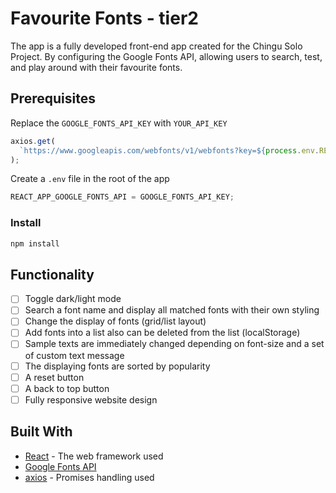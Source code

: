 # Favourite Fonts - tier2

The app is a fully developed front-end app created for the Chingu Solo Project. By configuring the Google Fonts API, allowing users to search, test, and play around with their favourite fonts.

## Prerequisites

Replace the `GOOGLE_FONTS_API_KEY` with `YOUR_API_KEY`

```javascript
axios.get(
  `https://www.googleapis.com/webfonts/v1/webfonts?key=${process.env.REACT_APP_GOOGLE_FONTS_API}`
);
```

Create a `.env` file in the root of the app

```javascript
REACT_APP_GOOGLE_FONTS_API = GOOGLE_FONTS_API_KEY;
```

### Install

```javascript
npm install
```

## Functionality

- [ ] Toggle dark/light mode
- [ ] Search a font name and display all matched fonts with their own styling
- [ ] Change the display of fonts (grid/list layout)
- [ ] Add fonts into a list also can be deleted from the list (localStorage)
- [ ] Sample texts are immediately changed depending on font-size and a set of custom text message
- [ ] The displaying fonts are sorted by popularity
- [ ] A reset button
- [ ] A back to top button
- [ ] Fully responsive website design

## Built With

- [React](https://github.com/facebook/react) - The web framework used
- [Google Fonts API](https://developers.google.com/fonts/docs/developer_api)
- [axios](https://github.com/axios/axios) - Promises handling used
